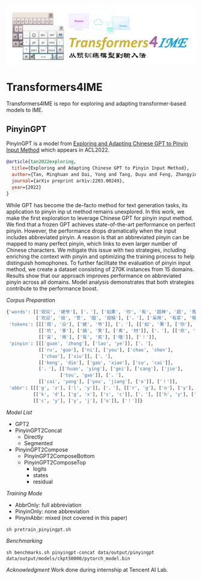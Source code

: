 ![IME](ime_logo.png)
# Transformers4IME

Transformers4IME is repo for exploring and adapting transformer-based models to IME.

## PinyinGPT

PinyinGPT is a model from [Exploring and Adapting Chinese GPT to Pinyin Input Method](https://arxiv.org/abs/2203.00249) 
which appears in ACL2022.
```bibtex
@article{tan2022exploring,
  title={Exploring and Adapting Chinese GPT to Pinyin Input Method},
  author={Tan, Minghuan and Dai, Yong and Tang, Duyu and Feng, Zhangyin and Huang, Guoping and Jiang, Jing and Li, Jiwei and Shi, Shuming},
  journal={arXiv preprint arXiv:2203.00249},
  year={2022}
}
```
While GPT has become the de-facto method for text generation tasks, its application to pinyin inp
ut method remains unexplored. 
In this work, we make the first exploration to leverage Chinese GPT for pinyin input method. 
We find that a frozen GPT achieves state-of-the-art performance on perfect pinyin. 
However, the performance drops dramatically when the input includes abbreviated pinyin. 
A reason is that an abbreviated pinyin can be mapped to many perfect pinyin, 
which links to even larger number of Chinese characters. 
We mitigate this issue with two strategies, including enriching the context with pinyin and optimizing the 
training process to help distinguish homophones. 
To further facilitate the evaluation of pinyin input method, 
we create a dataset consisting of 270K instances from 15 domains. 
Results show that our approach improves performance on abbreviated pinyin across all domains. 
Model analysis demonstrates that both strategies contribute to the performance boost.

_Corpus Preparation_
```python
{'words': [['观众', '姥爷'], ['，'], ['如果', '你', '有', '超神', '超', '秀'], ['、'], ['坑爹', '搞笑', '素材'], ['，'],
           ['欢迎', '给', '苍', '姐', '投稿'], ['，'], ['采用', '有奖', '哦'], ['！']],
 'tokens': [[['观', '众'], ['姥', '爷']], ['，'], [['如', '果'], ['你'], ['有'], ['超', '神'], ['超'], ['秀']], ['、'],
            [['坑', '爹'], ['搞', '笑'], ['素', '材']], ['，'], [['欢', '迎'], ['给'], ['苍'], ['姐'], ['投', '稿']], ['，'],
            [['采', '用'], ['有', '奖'], ['哦']], ['！']],
 'pinyin': [[['guan', 'zhong'], ['lao', 'ye']], ['，'],
            [['ru', 'guo'], ['ni'], ['you'], ['chao', 'shen'],
             ['chao'], ['xiu']], ['、'],
            [['keng', 'die'], ['gao', 'xiao'], ['su', 'cai']],
            ['，'], [['huan', 'ying'], ['gei'], ['cang'], ['jie'],
                    ['tou', 'gao']], ['，'],
            [['cai', 'yong'], ['you', 'jiang'], ['o']], ['！']],
 'abbr': [[['g', 'z'], ['l', 'y']], ['，'], [['r', 'g'], ['n'], ['y'], ['c', 's'], ['c'], ['x']], ['、'],
          [['k', 'd'], ['g', 'x'], ['s', 'c']], ['，'], [['h', 'y'], ['g'], ['c'], ['j'], ['t', 'g']], ['，'],
          [['c', 'y'], ['y', 'j'], ['o']], ['！']]}
```

_Model List_

* GPT2
* PinyinGPT2Concat
    * Directly
    * Segmented
* PinyinGPT2Compose
    * PinyinGPT2ComposeBottom
    * PinyinGPT2ComposeTop
        * logits
        * states
        * residual

_Training Mode_

* AbbrOnly: full abbreviation
* PinyinOnly: none abbreviation
* PinyinAbbr: mixed (not covered in this paper)

```shell
sh pretrain_pinyingpt.sh
```

_Benchmarking_

```shell
sh benchmarks.sh pinyingpt-concat data/output/pinyingpt data/output/models/ckpt50000/pytorch_model.bin
```

_Acknowledgment_
Work done during internship at Tencent AI Lab.
